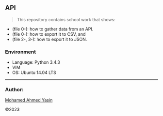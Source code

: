## API
> This repository contains school work that shows:
* (file 0-): how to gather data from an API.
* (file 0-): how to export it to CSV, and
* (file 2-, 3-): how to export it to JSON.


### Environment
* Language: Python 3.4.3
* VIM
* OS: Ubuntu 14.04 LTS

---
### Author:

[Mohamed Ahmed Yasin](https://github.com/mohamedayasin)

©2023
